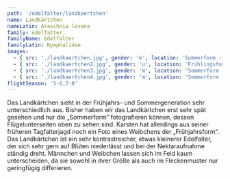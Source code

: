 ```yaml
---
path: '/edelfalter/landkaertchen'
name: Landkärtchen
nameLatin: Araschnia levana
family: edelfalter
familyName: Edelfalter
familyLatin: Nymphalidae
images:
  - { src: './landkaertchen.jpg', gender: 'm', location: 'Sommerform - Sachsen, Spaargebirge', author: Georg, date: '2016-07-10' }
  - { src: './landkaertchen2.jpg', gender: 'u', location: 'Frühlingsform - Brandenburg, Dunkelsee', author: Karsten, date: '2001-05-10' }
  - { src: './landkaertchen3.jpg', gender: 'm', location: 'Sommerform - Brandenburg, Dunkelsee', author: Georg, date: '2016-07-30' }
  - { src: './landkaertchen4.jpg', gender: 'm', location: 'Sommerform - Sachsen, Spaargebirge', author: Georg, date: '2016-07-10' }
flightSeason: '5-6,7-8'
---
```


Das Landkärtchen sieht in der Frühjahrs- und Sommergeneration sehr unterschiedlich aus. Bisher haben wir das Landkärtchen erst sehr spät gesehen und nur die „Sommerform“ fotografieren können, dessen Flügelunterseiten oben zu sehen sind. Karsten hat allerdings aus seiner früheren Tagfalterjagd noch ein Foto eines Weibchens der „Frühjahrsform“. Das Landkärtchen ist ein sehr kontrastreicher, etwas kleinerer Edelfalter, der sich sehr gern auf Blüten niederlässt und bei der Nektaraufnahme ständig dreht. Männchen und Weibchen lassen sich im Feld kaum unterscheiden, da sie sowohl in ihrer Größe als auch im Fleckenmuster nur geringfügig differieren.
